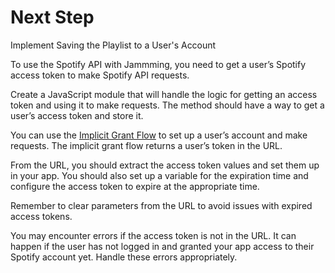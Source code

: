 # Next Step

Implement Saving the Playlist to a User's Account

To use the Spotify API with Jammming, you need to get a user’s Spotify access token to make Spotify API requests.

Create a JavaScript module that will handle the logic for getting an access token and using it to make requests. The method should have a way to get a user’s access token and store it.

You can use the [Implicit Grant Flow](https://developer.spotify.com/documentation/general/guides/authorization/) to set up a user’s account and make requests. The implicit grant flow returns a user’s token in the URL.

From the URL, you should extract the access token values and set them up in your app. You should also set up a variable for the expiration time and configure the access token to expire at the appropriate time.

Remember to clear parameters from the URL to avoid issues with expired access tokens.

You may encounter errors if the access token is not in the URL. It can happen if the user has not logged in and granted your app access to their Spotify account yet. Handle these errors appropriately.
